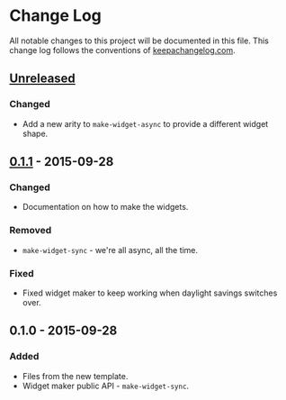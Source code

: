 # Change Log
All notable changes to this project will be documented in this file. This change log follows the conventions of [keepachangelog.com](http://keepachangelog.com/).

## [Unreleased][unreleased]
### Changed
- Add a new arity to `make-widget-async` to provide a different widget shape.

## [0.1.1] - 2015-09-28
### Changed
- Documentation on how to make the widgets.

### Removed
- `make-widget-sync` - we're all async, all the time.

### Fixed
- Fixed widget maker to keep working when daylight savings switches over.

## 0.1.0 - 2015-09-28
### Added
- Files from the new template.
- Widget maker public API - `make-widget-sync`.

[unreleased]: https://github.com/your-name/cellular-automata/compare/0.1.1...HEAD
[0.1.1]: https://github.com/your-name/cellular-automata/compare/0.1.0...0.1.1

